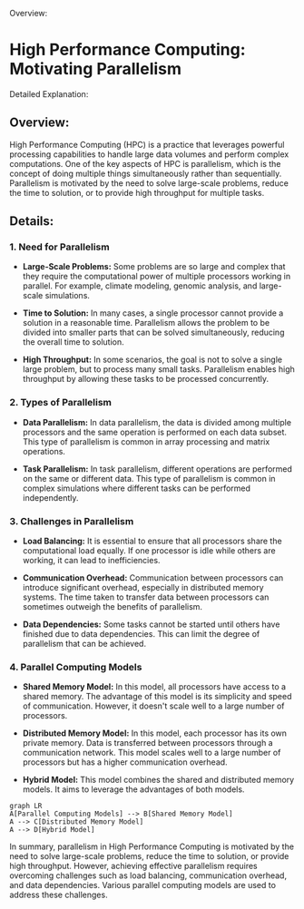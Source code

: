 Overview:
# High Performance Computing: Motivating Parallelism
Detailed Explanation:

## Overview:

High Performance Computing (HPC) is a practice that leverages powerful processing capabilities to handle large data volumes and perform complex computations. One of the key aspects of HPC is parallelism, which is the concept of doing multiple things simultaneously rather than sequentially. Parallelism is motivated by the need to solve large-scale problems, reduce the time to solution, or to provide high throughput for multiple tasks.

## Details:

### 1. **Need for Parallelism**

- **Large-Scale Problems:** Some problems are so large and complex that they require the computational power of multiple processors working in parallel. For example, climate modeling, genomic analysis, and large-scale simulations.

- **Time to Solution:** In many cases, a single processor cannot provide a solution in a reasonable time. Parallelism allows the problem to be divided into smaller parts that can be solved simultaneously, reducing the overall time to solution.

- **High Throughput:** In some scenarios, the goal is not to solve a single large problem, but to process many small tasks. Parallelism enables high throughput by allowing these tasks to be processed concurrently.

### 2. **Types of Parallelism**

- **Data Parallelism:** In data parallelism, the data is divided among multiple processors and the same operation is performed on each data subset. This type of parallelism is common in array processing and matrix operations.

- **Task Parallelism:** In task parallelism, different operations are performed on the same or different data. This type of parallelism is common in complex simulations where different tasks can be performed independently.

### 3. **Challenges in Parallelism**

- **Load Balancing:** It is essential to ensure that all processors share the computational load equally. If one processor is idle while others are working, it can lead to inefficiencies.

- **Communication Overhead:** Communication between processors can introduce significant overhead, especially in distributed memory systems. The time taken to transfer data between processors can sometimes outweigh the benefits of parallelism.

- **Data Dependencies:** Some tasks cannot be started until others have finished due to data dependencies. This can limit the degree of parallelism that can be achieved.

### 4. **Parallel Computing Models**

- **Shared Memory Model:** In this model, all processors have access to a shared memory. The advantage of this model is its simplicity and speed of communication. However, it doesn't scale well to a large number of processors.

- **Distributed Memory Model:** In this model, each processor has its own private memory. Data is transferred between processors through a communication network. This model scales well to a large number of processors but has a higher communication overhead.

- **Hybrid Model:** This model combines the shared and distributed memory models. It aims to leverage the advantages of both models.

```mermaid
graph LR
A[Parallel Computing Models] --> B[Shared Memory Model]
A --> C[Distributed Memory Model]
A --> D[Hybrid Model]
```

In summary, parallelism in High Performance Computing is motivated by the need to solve large-scale problems, reduce the time to solution, or provide high throughput. However, achieving effective parallelism requires overcoming challenges such as load balancing, communication overhead, and data dependencies. Various parallel computing models are used to address these challenges.